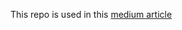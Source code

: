 This repo is used in this <a href='https://natankrasney.medium.com/two-pillars-of-testing-in-create-react-app-63e0a808877d'>medium article</a>